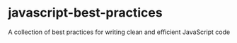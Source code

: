 # javascript-best-practices
A collection of best practices for writing clean and efficient JavaScript code

